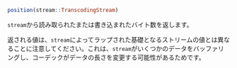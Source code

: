 ```julia
position(stream::TranscodingStream)
```

`stream`から読み取られたまたは書き込まれたバイト数を返します。

返される値は、`stream`によってラップされた基礎となるストリームの値とは異なることに注意してください。これは、`stream`がいくつかのデータをバッファリングし、コーデックがデータの長さを変更する可能性があるためです。
